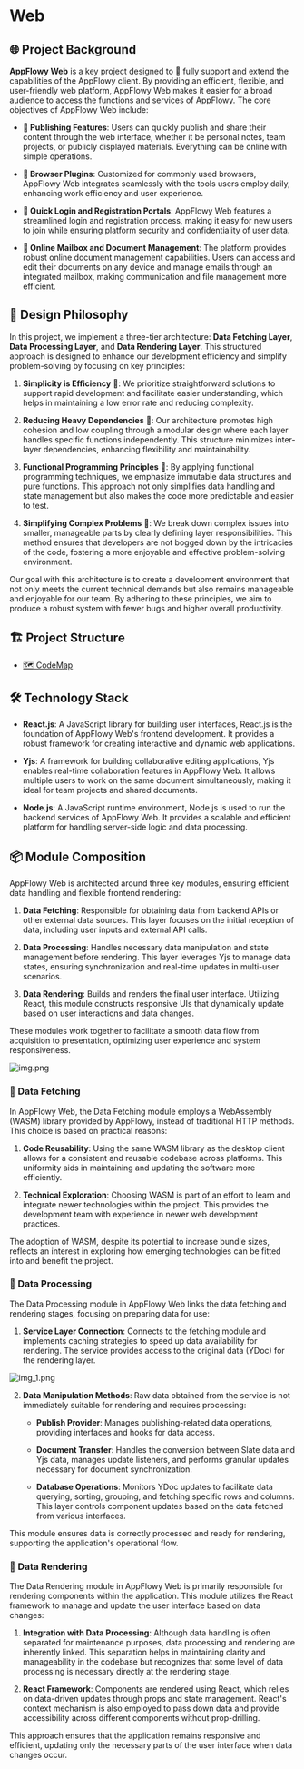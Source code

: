 # Web

## 🌐 Project Background

**AppFlowy Web** is a key project designed to 🚀 fully support and extend the capabilities of the AppFlowy client. By providing an efficient, flexible, and user-friendly web platform, AppFlowy Web makes it easier for a broad audience to access the functions and services of AppFlowy. The core objectives of AppFlowy Web include:

- **📢 Publishing Features**: Users can quickly publish and share their content through the web interface, whether it be personal notes, team projects, or publicly displayed materials. Everything can be online with simple operations.

- **🔌 Browser Plugins**: Customized for commonly used browsers, AppFlowy Web integrates seamlessly with the tools users employ daily, enhancing work efficiency and user experience.

- **🚪 Quick Login and Registration Portals**: AppFlowy Web features a streamlined login and registration process, making it easy for new users to join while ensuring platform security and confidentiality of user data.

- **📂 Online Mailbox and Document Management**: The platform provides robust online document management capabilities. Users can access and edit their documents on any device and manage emails through an integrated mailbox, making communication and file management more efficient.

## 🌟 Design Philosophy

In this project, we implement a three-tier architecture: **Data Fetching Layer**, **Data Processing Layer**, and **Data Rendering Layer**. This structured approach is designed to enhance our development efficiency and simplify problem-solving by focusing on key principles:

1. **Simplicity is Efficiency** 🚀: We prioritize straightforward solutions to support rapid development and facilitate easier understanding, which helps in maintaining a low error rate and reducing complexity.

2. **Reducing Heavy Dependencies** 🔗: Our architecture promotes high cohesion and low coupling through a modular design where each layer handles specific functions independently. This structure minimizes inter-layer dependencies, enhancing flexibility and maintainability.

3. **Functional Programming Principles** 🔄: By applying functional programming techniques, we emphasize immutable data structures and pure functions. This approach not only simplifies data handling and state management but also makes the code more predictable and easier to test.

4. **Simplifying Complex Problems** 🧩: We break down complex issues into smaller, manageable parts by clearly defining layer responsibilities. This method ensures that developers are not bogged down by the intricacies of the code, fostering a more enjoyable and effective problem-solving environment.

Our goal with this architecture is to create a development environment that not only meets the current technical demands but also remains manageable and enjoyable for our team. By adhering to these principles, we aim to produce a robust system with fewer bugs and higher overall productivity.


## 🏗️ Project Structure

* [🗺️ CodeMap](essential-documentation/contribute-to-appflowy/architecture/frontend/web/codemap.md)

## 🛠️ Technology Stack

- **React.js**: A JavaScript library for building user interfaces, React.js is the foundation of AppFlowy Web's frontend development. It provides a robust framework for creating interactive and dynamic web applications.

- **Yjs**: A framework for building collaborative editing applications, Yjs enables real-time collaboration features in AppFlowy Web. It allows multiple users to work on the same document simultaneously, making it ideal for team projects and shared documents.

- **Node.js**: A JavaScript runtime environment, Node.js is used to run the backend services of AppFlowy Web. It provides a scalable and efficient platform for handling server-side logic and data processing.

## 📦 Module Composition

AppFlowy Web is architected around three key modules, ensuring efficient data handling and flexible frontend rendering:

1. **Data Fetching**: Responsible for obtaining data from backend APIs or other external data sources. This layer focuses on the initial reception of data, including user inputs and external API calls.

2. **Data Processing**: Handles necessary data manipulation and state management before rendering. This layer leverages Yjs to manage data states, ensuring synchronization and real-time updates in multi-user scenarios.

3. **Data Rendering**: Builds and renders the final user interface. Utilizing React, this module constructs responsive UIs that dynamically update based on user interactions and data changes.

These modules work together to facilitate a smooth data flow from acquisition to presentation, optimizing user experience and system responsiveness.

![img.png](img.png)

### 🔄 Data Fetching

In AppFlowy Web, the Data Fetching module employs a WebAssembly (WASM) library provided by AppFlowy, instead of traditional HTTP methods. This choice is based on practical reasons:

1. **Code Reusability**: Using the same WASM library as the desktop client allows for a consistent and reusable codebase across platforms. This uniformity aids in maintaining and updating the software more efficiently.

2. **Technical Exploration**: Choosing WASM is part of an effort to learn and integrate newer technologies within the project. This provides the development team with experience in newer web development practices.

The adoption of WASM, despite its potential to increase bundle sizes, reflects an interest in exploring how emerging technologies can be fitted into and benefit the project.

### 🔄 Data Processing

The Data Processing module in AppFlowy Web links the data fetching and rendering stages, focusing on preparing data for use:

1. **Service Layer Connection**: Connects to the fetching module and implements caching strategies to speed up data availability for rendering. The service provides access to the original data (YDoc) for the rendering layer.
   
![img_1.png](img_1.png)

2. **Data Manipulation Methods**: Raw data obtained from the service is not immediately suitable for rendering and requires processing:

    - **Publish Provider**: Manages publishing-related data operations, providing interfaces and hooks for data access.

    - **Document Transfer**: Handles the conversion between Slate data and Yjs data, manages update listeners, and performs granular updates necessary for document synchronization.

    - **Database Operations**: Monitors YDoc updates to facilitate data querying, sorting, grouping, and fetching specific rows and columns. This layer controls component updates based on the data fetched from various interfaces.

This module ensures data is correctly processed and ready for rendering, supporting the application's operational flow.


### 🎨 Data Rendering

The Data Rendering module in AppFlowy Web is primarily responsible for rendering components within the application. This module utilizes the React framework to manage and update the user interface based on data changes:

1. **Integration with Data Processing**: Although data handling is often separated for maintenance purposes, data processing and rendering are inherently linked. This separation helps in maintaining clarity and manageability in the codebase but recognizes that some level of data processing is necessary directly at the rendering stage.

2. **React Framework**: Components are rendered using React, which relies on data-driven updates through props and state management. React's context mechanism is also employed to pass down data and provide accessibility across different components without prop-drilling.

This approach ensures that the application remains responsive and efficient, updating only the necessary parts of the user interface when data changes occur.
